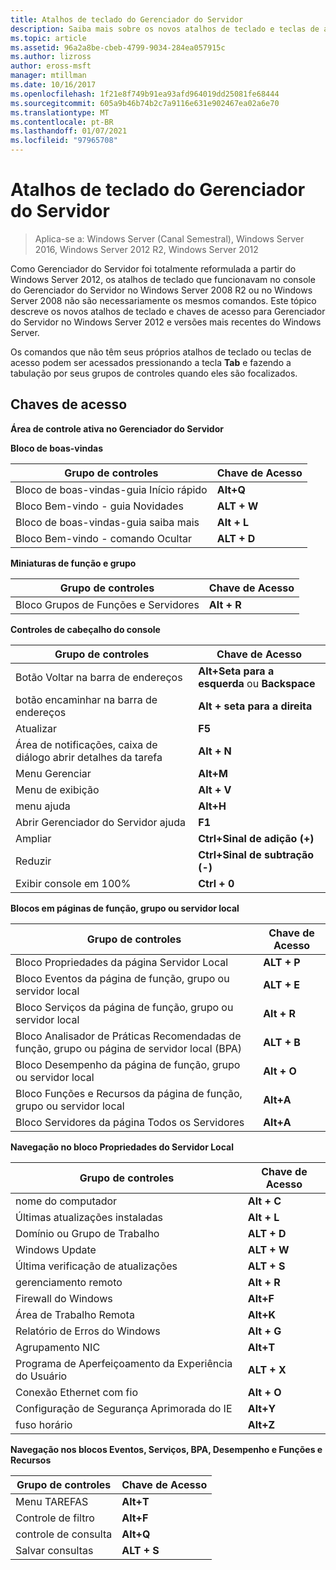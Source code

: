 ```yaml
---
title: Atalhos de teclado do Gerenciador do Servidor
description: Saiba mais sobre os novos atalhos de teclado e teclas de acesso para Gerenciador do Servidor no Windows Server 2012 e versões mais recentes do Windows Server.
ms.topic: article
ms.assetid: 96a2a8be-cbeb-4799-9034-284ea057915c
ms.author: lizross
author: eross-msft
manager: mtillman
ms.date: 10/16/2017
ms.openlocfilehash: 1f21e8f749b91ea93afd964019dd25081fe68444
ms.sourcegitcommit: 605a9b46b74b2c7a9116e631e902467ea02a6e70
ms.translationtype: MT
ms.contentlocale: pt-BR
ms.lasthandoff: 01/07/2021
ms.locfileid: "97965708"
---
```

# <a name="keyboard-shortcuts-for-server-manager"></a>Atalhos de teclado do Gerenciador do Servidor

>Aplica-se a: Windows Server (Canal Semestral), Windows Server 2016, Windows Server 2012 R2, Windows Server 2012

Como Gerenciador do Servidor foi totalmente reformulada a partir do Windows Server 2012, os atalhos de teclado que funcionavam no console do Gerenciador do Servidor no Windows Server 2008 R2 ou no Windows Server 2008 não são necessariamente os mesmos comandos. Este tópico descreve os novos atalhos de teclado e chaves de acesso para Gerenciador do Servidor no Windows Server 2012 e versões mais recentes do Windows Server.

Os comandos que não têm seus próprios atalhos de teclado ou teclas de acesso podem ser acessados pressionando a tecla **Tab** e fazendo a tabulação por seus grupos de controles quando eles são focalizados.

## <a name="access-keys"></a>Chaves de acesso
**Área de controle ativa no Gerenciador do Servidor**

**Bloco de boas-vindas**

|Grupo de controles|Chave de Acesso|
|---------|-------|
|Bloco de boas-vindas-guia Início rápido|**Alt+Q**|
|Bloco Bem-vindo - guia Novidades|**ALT + W**|
|Bloco de boas-vindas-guia saiba mais|**Alt + L**|
|Bloco Bem-vindo - comando Ocultar|**ALT + D**|

**Miniaturas de função e grupo**

|Grupo de controles|Chave de Acesso|
|---------|-------|
|Bloco Grupos de Funções e Servidores|**Alt + R**|

**Controles de cabeçalho do console**

|Grupo de controles|Chave de Acesso|
|---------|-------|
|Botão Voltar na barra de endereços|**Alt+Seta para a esquerda** ou **Backspace**|
|botão encaminhar na barra de endereços|**Alt + seta para a direita**|
|Atualizar|**F5**|
|Área de notificações, caixa de diálogo abrir detalhes da tarefa|**Alt + N**|
|Menu Gerenciar|**Alt+M**|
|Menu de exibição|**Alt + V**|
|menu ajuda|**Alt+H**|
|Abrir Gerenciador do Servidor ajuda|**F1**|
|Ampliar|**Ctrl+Sinal de adição (+)**|
|Reduzir|**Ctrl+Sinal de subtração (-)**|
|Exibir console em 100%|**Ctrl + 0**|

**Blocos em páginas de função, grupo ou servidor local**

|Grupo de controles|Chave de Acesso|
|---------|-------|
|Bloco Propriedades da página Servidor Local|**ALT + P**|
|Bloco Eventos da página de função, grupo ou servidor local|**ALT + E**|
|Bloco Serviços da página de função, grupo ou servidor local|**Alt + R**|
|Bloco Analisador de Práticas Recomendadas de função, grupo ou página de servidor local (BPA)|**ALT + B**|
|Bloco Desempenho da página de função, grupo ou servidor local|**Alt + O**|
|Bloco Funções e Recursos da página de função, grupo ou servidor local|**Alt+A**|
|Bloco Servidores da página Todos os Servidores|**Alt+A**|

**Navegação no bloco Propriedades do Servidor Local**

|Grupo de controles|Chave de Acesso|
|---------|-------|
|nome do computador|**Alt + C**|
|Últimas atualizações instaladas|**Alt + L**|
|Domínio ou Grupo de Trabalho|**ALT + D**|
|Windows Update|**ALT + W**|
|Última verificação de atualizações|**ALT + S**|
|gerenciamento remoto|**Alt + R**|
|Firewall do Windows|**Alt+F**|
|Área de Trabalho Remota|**Alt+K**|
|Relatório de Erros do Windows|**Alt + G**|
|Agrupamento NIC|**Alt+T**|
|Programa de Aperfeiçoamento da Experiência do Usuário|**ALT + X**|
|Conexão Ethernet com fio|**Alt + O**|
|Configuração de Segurança Aprimorada do IE|**Alt+Y**|
|fuso horário|**Alt+Z**|

**Navegação nos blocos Eventos, Serviços, BPA, Desempenho e Funções e Recursos**

|Grupo de controles|Chave de Acesso|
|---------|-------|
|Menu TAREFAS|**Alt+T**|
|Controle de filtro|**Alt+F**|
|controle de consulta|**Alt+Q**|
|Salvar consultas|**ALT + S**|
